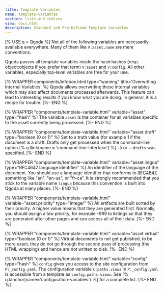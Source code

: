```yaml
---
title: Template Variables
name: template-variables
section: lists-and-indices
view: docs.html
description: Standard and Pre-Defined Template Variables
---
```

[% USE q = Qgoda %]
Not all of the following variables are necessarily available everywhere.
Many of them like `V:asset.name` are mere conventions.

Qgoda passes all template variables inside the <q-term>hash:hashes</q-term> (resp. 
<q-term>object:objects</q-term> if
you prefer that term) `V:asset` and `V:config`.  All other
variables, especially top-level variables are free for your use.

[% WRAPPER components/infobox.html
   type="warning" title='Overwriting Internal Variables' %]
Qgoda allows overwriting these internal variables which may also affect
documents processed afterwards.  This feature can lead to interesting
results if you know what you are doing.  In general, it is a recipe
for trouble.
[%- END %]

[% WRAPPER "components/template-variable.html"
   variable="asset" type="hash" %]
The variable `asset` is the container for all variables specific to
the asset currently being processed.
[%- END %]

[% WRAPPER "components/template-variable.html"
   variable="asset.draft" type="boolean (0 or 1)" %]
Set to a truth value (for example 1 if the document is a draft.  Drafts only get processed when the command-line option [% q.llink(name = 'command-line-interface') %] `-D` or `--drafts` was specified.
[%- END %]

[% WRAPPER "components/template-variable.html"
   variable="asset.lingua" type="RFC4647 language identifier" %]
An identifier of the language of the document. You should use a language identifier that conforms to <a href="https://www.ietf.org/rfc/rfc4647.txt">RFC4647</a>, something like "en", "en-us", or "fr-ca". It is strongly recommended that you stick to the variable name `lingua` because this convention is built into Qgoda at many places.
[%- END %]

[% WRAPPER "components/template-variable.html"
   variable="asset.priority" type="integer" %]
All artifacts are built sorted by their priority.  A higher value means that they are generated first.  Normally, you should assign a low priority, for example -999 to listings so that they are generated after other pages and can access all of their data.
[%- END %]

[% WRAPPER "components/template-variable.html"
   variable="asset.virtual" type="boolean (0 or 1)" %]
Virtual documents to not get published, to be more exact, they do not go through the second pass of processing (the HTML wrapping) and hence are not written to disk.
[%- END %]

[% WRAPPER "components/template-variable.html"
   variable="config" type="hash" %]
`config` gives you access to the site configuration from `P:_config.yaml`.
The configuration variable `C:paths.views` in `P:_config.yaml` is
accessible from a template as `config.paths.views`.  See
[% q.lanchor(name='configuration-variables') %] for a complete list.
[%- END %]
